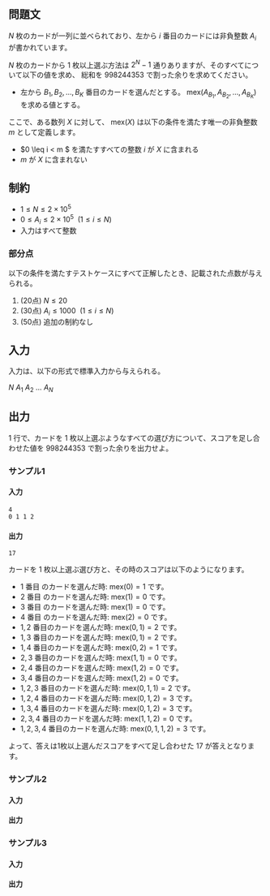 ## 問題文

$N$ 枚のカードが一列に並べられており、左から $i$ 番目のカードには非負整数 $A_i$ が書かれています。

$N$ 枚のカードから $1$ 枚以上選ぶ方法は $2^N - 1$ 通りありますが、そのすべてについて以下の値を求め、
総和を $998244353$ で割った余りを求めてください。

- 左から $B_1, B_2, \ldots, B_K$ 番目のカードを選んだとする。
  $\mathrm{mex}(A_{B_1}, A_{B_2}, \ldots, A_{B_K})$ を求める値とする。


ここで、ある数列 $X$ に対して、 $\mathrm{mex}(X)$ は以下の条件を満たす唯一の非負整数 $m$ として定義します。
- $0 \leq i < m $ を満たすすべての整数 $i$ が $X$ に含まれる
- $m$ が $X$ に含まれない 


## 制約
- $1 \leq N \leq 2 \times 10^5$
- $0 \leq A_i \leq 2 \times 10^5~~(1 \leq i \leq N)$
- 入力はすべて整数

### 部分点

以下の条件を満たすテストケースにすべて正解したとき、記載された点数が与えられる。
1. (20点) $N \leq 20$
1. (30点) $A_i \leq 1000~~(1 \leq i \leq N)$
1. (50点) 追加の制約なし

## 入力

入力は、以下の形式で標準入力から与えられる。

<div class="code-math">

$N$
$A_1$ $A_2$ $\ldots$ $A_N$
</div>

## 出力

$1$ 行で、カードを $1$ 枚以上選ぶようなすべての選び方について、スコアを足し合わせた値を $998244353$ で割った余りを出力せよ。

### サンプル1

#### 入力
```
4
0 1 1 2
```

#### 出力
```
17
```
カードを $1$ 枚以上選ぶ選び方と、その時のスコアは以下のようになります。
- $1$ 番目 のカードを選んだ時: $\mathrm{mex}(0) = 1$ です。
- $2$ 番目 のカードを選んだ時: $\mathrm{mex}(1) = 0$ です。
- $3$ 番目 のカードを選んだ時: $\mathrm{mex}(1) = 0$ です。
- $4$ 番目 のカードを選んだ時: $\mathrm{mex}(2) = 0$ です。
- $1, 2$ 番目のカードを選んだ時: $\mathrm{mex}(0, 1) = 2$ です。
- $1, 3$ 番目のカードを選んだ時: $\mathrm{mex}(0, 1) = 2$ です。
- $1, 4$ 番目のカードを選んだ時: $\mathrm{mex}(0, 2) = 1$ です。
- $2, 3$ 番目のカードを選んだ時: $\mathrm{mex}(1, 1) = 0$ です。
- $2, 4$ 番目のカードを選んだ時: $\mathrm{mex}(1, 2) = 0$ です。
- $3, 4$ 番目のカードを選んだ時: $\mathrm{mex}(1, 2) = 0$ です。
- $1, 2, 3$ 番目のカードを選んだ時: $\mathrm{mex}(0, 1, 1) = 2$ です。
- $1, 2, 4$ 番目のカードを選んだ時: $\mathrm{mex}(0, 1, 2) = 3$ です。
- $1, 3, 4$ 番目のカードを選んだ時: $\mathrm{mex}(0, 1, 2) = 3$ です。
- $2, 3, 4$ 番目のカードを選んだ時: $\mathrm{mex}(1, 1, 2) = 0$ です。
- $1, 2, 3, 4$ 番目のカードを選んだ時: $\mathrm{mex}(0, 1, 1, 2) = 3$ です。

よって、答えは$1$枚以上選んだスコアをすべて足し合わせた $17$ が答えとなります。




### サンプル2

#### 入力

#### 出力


### サンプル3

#### 入力

#### 出力
